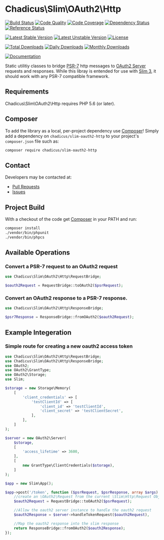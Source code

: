 # Chadicus\Slim\OAuth2\Http

[![Build Status](https://travis-ci.org/chadicus/slim-oauth2-http.svg?branch=master)](https://travis-ci.org/chadicus/slim-oauth2-http)
[![Code Quality](https://scrutinizer-ci.com/g/chadicus/slim-oauth2-http/badges/quality-score.png?b=master)](https://scrutinizer-ci.com/g/chadicus/slim-oauth2-http/?branch=master)
[![Code Coverage](https://coveralls.io/repos/github/chadicus/slim-oauth2-http/badge.svg?branch=master)](https://coveralls.io/github/chadicus/slim-oauth2-http?branch=master)
[![Dependency Status](https://www.versioneye.com/user/projects/584459fdb1c38c0aa1cd471b/badge.svg?style=flat)](https://www.versioneye.com/user/projects/584459fdb1c38c0aa1cd471b)
[![Reference Status](https://www.versioneye.com/php/chadicus:slim-oauth2-http/reference_badge.svg?style=flat)](https://www.versioneye.com/php/chadicus:slim-oauth2-http/references)

[![Latest Stable Version](https://poser.pugx.org/chadicus/slim-oauth2-http/v/stable)](https://packagist.org/packages/chadicus/slim-oauth2-http)
[![Latest Unstable Version](https://poser.pugx.org/chadicus/slim-oauth2-http/v/unstable)](https://packagist.org/packages/chadicus/slim-oauth2-http)
[![License](https://poser.pugx.org/chadicus/slim-oauth2-http/license)](https://packagist.org/packages/chadicus/slim-oauth2-http)

[![Total Downloads](https://poser.pugx.org/chadicus/slim-oauth2-http/downloads)](https://packagist.org/packages/chadicus/slim-oauth2-http)
[![Daily Downloads](https://poser.pugx.org/chadicus/slim-oauth2-http/d/daily)](https://packagist.org/packages/chadicus/slim-oauth2-http)
[![Monthly Downloads](https://poser.pugx.org/chadicus/slim-oauth2-http/d/monthly)](https://packagist.org/packages/chadicus/slim-oauth2-http)

[![Documentation](https://img.shields.io/badge/reference-phpdoc-blue.svg?style=flat)](http://pholiophp.org/chadicus/slim-oauth2-http)

Static utilitiy classes to bridge [PSR-7](http://www.php-fig.org/psr/psr-7/) http messages to [OAuth2 Server](http://bshaffer.github.io/oauth2-server-php-docs/) requests and responses. While this libray is entended for use with [Slim 3](http://www.slimframework.com/), it should work with any PSR-7 compatible framework.

## Requirements

Chadicus\Slim\OAuth2\Http requires PHP 5.6 (or later).

## Composer
To add the library as a local, per-project dependency use [Composer](http://getcomposer.org)! Simply add a dependency on `chadicus/slim-oauth2-http` to your project's `composer.json` file such as:

```sh
composer require chadicus/slim-oauth2-http
```

## Contact
Developers may be contacted at:

 * [Pull Requests](https://github.com/chadicus/slim-oauth2-http/pulls)
 * [Issues](https://github.com/chadicus/slim-oauth2-http/issues)

## Project Build
With a checkout of the code get [Composer](http://getcomposer.org) in your PATH and run:

```sh
composer install
./vendor/bin/phpunit
./vendor/bin/phpcs
```

## Available Operations

### Convert a PSR-7 request to an OAuth2 request
```php
use Chadicus\Slim\OAuth2\Http\RequestBridge;

$oauth2Request = RequestBridge::toOAuth2($psrRequest);
```

### Convert an OAuth2 response to a PSR-7 response.
```php
use Chadicus\Slim\OAuth2\Http\ResponseBridge;

$psr7Response = ResponseBridge::fromOAuth2($oauth2Request);
```

## Example Integeration

### Simple route for creating a new oauth2 access token
```php
use Chadicus\Slim\OAuth2\Http\RequestBridge;
use Chadicus\Slim\OAuth2\Http\ResponseBridge;
use OAuth2;
use OAuth2\GrantType;
use OAuth2\Storage;
use Slim;

$storage = new Storage\Memory(
    [
        'client_credentials' => [
            'testClientId' => [
                'client_id' => 'testClientId',
                'client_secret' => 'testClientSecret',
            ],
        ],
    ]
);

$server = new OAuth2\Server(
    $storage,
    [
        'access_lifetime' => 3600,
    ],
    [
        new GrantType\ClientCredentials($storage),
    ]
);

$app = new Slim\App();

$app->post('/token', function ($psrRequest, $psrResponse, array $args) use ($app, $server) {
    //create an \OAuth2\Request from the current \Slim\Http\Request Object
    $oauth2Request = RequestBridge::toOAuth2($psrRequest);

    //Allow the oauth2 server instance to handle the oauth2 request
    $oauth2Response = $server->handleTokenRequest($oauth2Request),

    //Map the oauth2 response into the slim response
    return ResponseBridge::fromOAuth2($oauth2Response);
});

```
